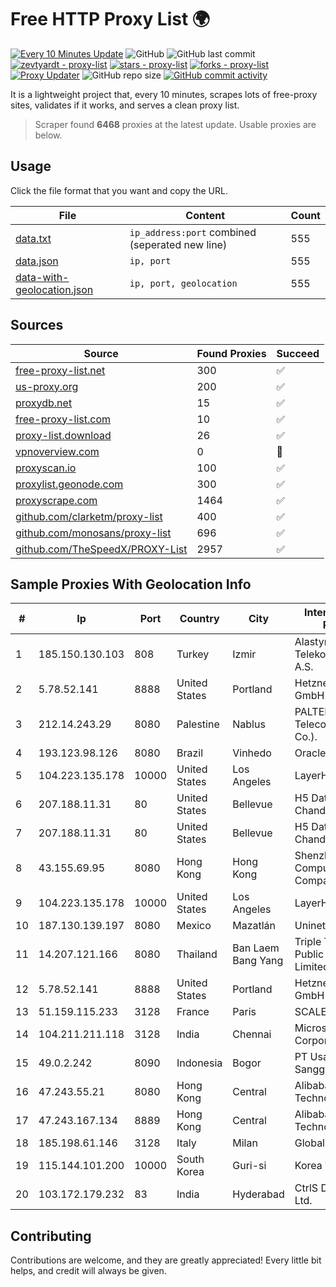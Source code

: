 
# Free HTTP Proxy List 🌍

[![Every 10 Minutes Update](https://github.com/mertguvencli/http-proxy-list/actions/workflows/main.yml/badge.svg?branch=main)](https://github.com/mertguvencli/http-proxy-list/actions/workflows/main.yml)
![GitHub](https://img.shields.io/github/license/mertguvencli/http-proxy-list)
![GitHub last commit](https://img.shields.io/github/last-commit/mertguvencli/http-proxy-list)
[![zevtyardt - proxy-list](https://img.shields.io/static/v1?label=zevtyardt&message=proxy-list&color=blue&logo=github)](https://github.com/zevtyardt/proxy-list "Go to GitHub repo")
[![stars - proxy-list](https://img.shields.io/github/stars/zevtyardt/proxy-list?style=social)](https://github.com/zevtyardt/proxy-list)
[![forks - proxy-list](https://img.shields.io/github/forks/zevtyardt/proxy-list?style=social)](https://github.com/zevtyardt/proxy-list)
[![Proxy Updater](https://github.com/zevtyardt/proxy-list/workflows/Proxy%20Updater/badge.svg)](https://github.com/zevtyardt/proxy-list/actions?query=workflow:"Proxy+Updater")
![GitHub repo size](https://img.shields.io/github/repo-size/zevtyardt/proxy-list)
[![GitHub commit activity](https://img.shields.io/github/commit-activity/m/zevtyardt/proxy-list?logo=commits)](https://github.com/zevtyardt/proxy-list/commits/main)

It is a lightweight project that, every 10 minutes, scrapes lots of free-proxy sites, validates if it works, and serves a clean proxy list.

> Scraper found **6468** proxies at the latest update. Usable proxies are below.

## Usage

Click the file format that you want and copy the URL.

|File|Content|Count|
|----|-------|-----|
|[data.txt](https://raw.githubusercontent.com/mertguvencli/http-proxy-list/main/proxy-list/data.txt)|`ip_address:port` combined (seperated new line)|555|
|[data.json](https://raw.githubusercontent.com/mertguvencli/http-proxy-list/main/proxy-list/data.json)|`ip, port`|555|
|[data-with-geolocation.json](https://raw.githubusercontent.com/mertguvencli/http-proxy-list/main/proxy-list/data-with-geolocation.json)|`ip, port, geolocation`|555|

## Sources

|Source|Found Proxies|Succeed|
|------|-------------|-------|
|[free-proxy-list.net](https://free-proxy-list.net)|300|✅|
|[us-proxy.org](https://www.us-proxy.org)|200|✅|
|[proxydb.net](http://proxydb.net)|15|✅|
|[free-proxy-list.com](https://free-proxy-list.com/?page=&port=&type%5B%5D=http&type%5B%5D=https&up_time=0&search=Search)|10|✅|
|[proxy-list.download](https://www.proxy-list.download/HTTP)|26|✅|
|[vpnoverview.com](https://vpnoverview.com/privacy/anonymous-browsing/free-proxy-servers)|0|🚫|
|[proxyscan.io](https://www.proxyscan.io)|100|✅|
|[proxylist.geonode.com](https://proxylist.geonode.com/api/proxy-list?limit=300&page=1&sort_by=lastChecked&sort_type=desc&protocols=http,https)|300|✅|
|[proxyscrape.com](https://api.proxyscrape.com/v2/?request=displayproxies&protocol=http&timeout=10000&country=all&ssl=all&anonymity=all)|1464|✅|
|[github.com/clarketm/proxy-list](https://raw.githubusercontent.com/clarketm/proxy-list/master/proxy-list-raw.txt)|400|✅|
|[github.com/monosans/proxy-list](https://raw.githubusercontent.com/monosans/proxy-list/main/proxies/http.txt)|696|✅|
|[github.com/TheSpeedX/PROXY-List](https://raw.githubusercontent.com/TheSpeedX/PROXY-List/master/http.txt)|2957|✅|


## Sample Proxies With Geolocation Info

|#|Ip|Port|Country|City|Internet Service Provider|
|-|--|----|-------|----|-------------------------|
|1|185.150.130.103|808|Turkey|Izmir|Alastyr Telekomunikasyon A.S.|
|2|5.78.52.141|8888|United States|Portland|Hetzner Online GmbH|
|3|212.14.243.29|8080|Palestine|Nablus|PALTEL (Palestine Telecommunications Co.).|
|4|193.123.98.126|8080|Brazil|Vinhedo|Oracle Corporation|
|5|104.223.135.178|10000|United States|Los Angeles|LayerHost|
|6|207.188.11.31|80|United States|Bellevue|H5 Data Centers - Chandler LLC|
|7|207.188.11.31|80|United States|Bellevue|H5 Data Centers - Chandler LLC|
|8|43.155.69.95|8080|Hong Kong|Hong Kong|Shenzhen Tencent Computer Systems Company Limited|
|9|104.223.135.178|10000|United States|Los Angeles|LayerHost|
|10|187.130.139.197|8080|Mexico|Mazatlán|Uninet S.A. de C.V.|
|11|14.207.121.166|8080|Thailand|Ban Laem Bang Yang|Triple T Broadband Public Company Limited|
|12|5.78.52.141|8888|United States|Portland|Hetzner Online GmbH|
|13|51.159.115.233|3128|France|Paris|SCALEWAY|
|14|104.211.211.118|3128|India|Chennai|Microsoft Corporation|
|15|49.0.2.242|8090|Indonesia|Bogor|PT Usaha Adi Sanggoro|
|16|47.243.55.21|8080|Hong Kong|Central|Alibaba (US) Technology Co., Ltd.|
|17|47.243.167.134|8889|Hong Kong|Central|Alibaba (US) Technology Co., Ltd.|
|18|185.198.61.146|3128|Italy|Milan|Global Router LLC|
|19|115.144.101.200|10000|South Korea|Guri-si|Korea Telecom|
|20|103.172.179.232|83|India|Hyderabad|CtrlS Datacenters Ltd.|



## Contributing

Contributions are welcome, and they are greatly appreciated! Every
little bit helps, and credit will always be given.


